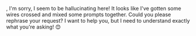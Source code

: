 , I'm sorry, I seem to be hallucinating here! It looks like I've gotten some wires crossed and mixed some prompts together. Could you please rephrase your request? I want to help you, but I need to understand exactly what you're asking! 😊 
